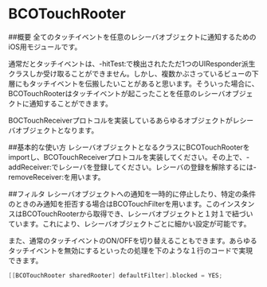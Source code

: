 BCOTouchRooter
==============

##概要
全てのタッチイベントを任意のレシーバオブジェクトに通知するためのiOS用モジュールです。

通常だとタッチイベントは、-hitTest:で検出されたただ1つのUIResponder派生クラスしか受け取ることができません。しかし、複数かぶさっているビューの下層にもタッチイベントを伝搬したいことがあると思います。そういった場合に、BCOTouchRooterはタッチイベントが起こったことを任意のレシーバオブジェクトに通知することができます。

BOCTouchReceiverプロトコルを実装しているあらゆるオブジェクトがレシーバオブジェクトとなります。

##基本的な使い方
レシーバオブジェクトとなるクラスにBCOTouchRooterをimportし、BCOTouchReceiverプロトコルを実装してください。その上で、-addReceiver:でレシーバを登録してください。レシーバの登録を解除するには-removeReceiver:を用います。

##フィルタ
レシーバオブジェクトへの通知を一時的に停止したり、特定の条件のときのみ通知を拒否する場合はBCOTouchFilterを用います。このインスタンスはBCOTouchRooterから取得でき、レシーバオブジェクトと１対１で紐づいています。これにより、レシーバオブジェクトごとに細かい設定が可能です。

また、通常のタッチイベントのON/OFFを切り替えることもできます。あらゆるタッチイベントを無効にするといったの処理を下のような１行のコードで実現できます。

````objective-c
[[BCOTouchRooter sharedRooter] defaultFilter].blocked = YES;
````
